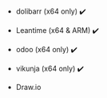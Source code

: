 * dolibarr (x64 only) :heavy_check_mark:
* Leantime (x64 & ARM) :heavy_check_mark:
* odoo  (x64 only) :heavy_check_mark:
* vikunja (x64 only) :heavy_check_mark:

* Draw.io
